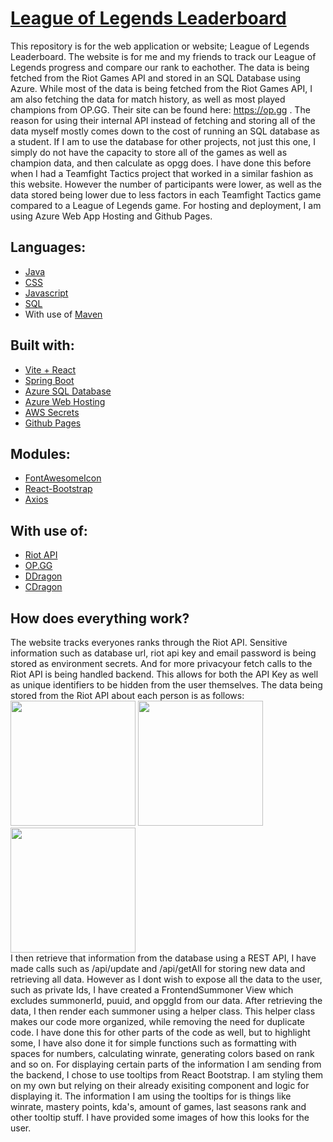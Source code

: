 # [League of Legends Leaderboard](https://lol.aillos.no)

This repository is for the web application or website; League of Legends Leaderboard.
The website is for me and my friends to track our League of Legends progress and compare our rank to eachother.
The data is being fetched from the Riot Games API and stored in an SQL Database using Azure. 
While most of the data is being fetched from the Riot Games API, I am also fetching the data for match history, as well as most played champions from OP.GG. Their site can be found here: https://op.gg . The reason for using their internal API instead of fetching and storing all of the data myself mostly comes down to the cost of running an SQL database as a student. If I am to use the database for other projects, not just this one, I simply do not have the capacity to store all of the games as well as champion data, and then calculate as opgg does. I have done this before when I had a Teamfight Tactics project that worked in a similar fashion as this website. However the number of participants were lower, as well as the data stored being lower due to less factors in each Teamfight Tactics game compared to a League of Legends game. For hosting and deployment, I am using Azure Web App Hosting and Github Pages.

## Languages:
- [Java](https://www.java.com/en/)
- [CSS](https://developer.mozilla.org/en-US/docs/Web/CSS)
- [Javascript](https://developer.mozilla.org/en-US/docs/Web/JavaScript)
- [SQL](https://www.microsoft.com/en-us/sql-server/)
- With use of [Maven](https://maven.apache.org/)

## Built with:
- [Vite + React](https://vitejs.dev/guide/)
- [Spring Boot](https://spring.io/)
- [Azure SQL Database](https://azure.microsoft.com/en-us/products/azure-sql/)
- [Azure Web Hosting](https://azure.microsoft.com/en-us/products/app-service/web/)
- [AWS Secrets](https://aws.amazon.com/secrets-manager/)
- [Github Pages](https://pages.github.com)

## Modules:
- [FontAwesomeIcon](https://www.npmjs.com/package/@fortawesome/fontawesome-free)
- [React-Bootstrap](https://www.npmjs.com/package/react-bootstrap)
- [Axios](https://www.npmjs.com/package/axios)

## With use of:
- [Riot API](https://developer.riotgames.com/)
- [OP.GG](https://op.gg)
- [DDragon](http://ddragon.leagueoflegends.com/)
- [CDragon](https://raw.communitydragon.org/14.4/cdragon/)

## How does everything work?
The website tracks everyones ranks through the Riot API. Sensitive information such as database url, riot api key and email password is being stored as environment secrets. And for more privacyour fetch calls to the Riot API is being handled backend. This allows for both the API Key as well as unique identifiers to be hidden from the user themselves. The data being stored from the Riot API about each person is as follows: 
<br />
<img src="https://github.com/aillos/lolleaderboard/assets/91605277/f426dd1b-2293-40d3-84a2-9423643ff159" height="200">
<img src="https://github.com/aillos/lolleaderboard/assets/91605277/97a26ef1-7e00-4bbd-8e2c-e8ca169cad81" height="200">
<img src="https://github.com/aillos/lolleaderboard/assets/91605277/b96bb8f0-6831-49a4-b03f-f07ef6121501" height="200">
<br />
I then retrieve that information from the database using a REST API, I have made calls such as /api/update and /api/getAll for storing new data and retrieving all data.
However as I dont wish to expose all the data to the user, such as private Ids, I have created a FrontendSummoner View which excludes summonerId, puuid, and opggId from our data. 
After retrieving the data, I then render each summoner using a helper class. This helper class makes our code more organized, while removing the need for duplicate code. I have done this for other parts of the code as well, but to highlight some, I have also done it for simple functions such as formatting with spaces for numbers, calculating winrate, generating colors based on rank and so on.
For displaying certain parts of the information I am sending from the backend, I chose to use tooltips from React Bootstrap. I am styling them on my own but relying on their already exisiting component and logic for displaying it. The information I am using the tooltips for is things like winrate, mastery points, kda's, amount of games, last seasons rank and other tooltip stuff. I have provided some images of how this looks for the user.

